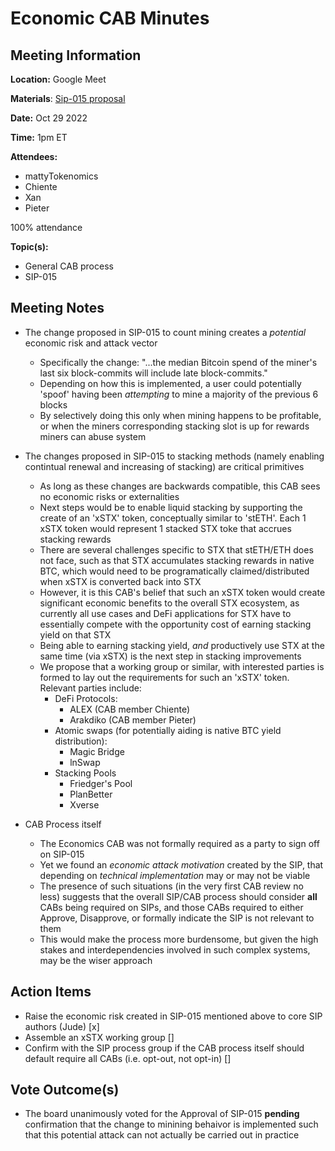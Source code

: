 # Economic CAB Minutes

## Meeting Information

**Location:** Google Meet

**Materials**: [Sip-015 proposal](https://github.com/stacksgov/sips/blob/feat/sip-015/sips/sip-015/sip-015-network-upgrade.md)

**Date:** Oct 29 2022

**Time:** 1pm ET

**Attendees:**

- mattyTokenomics
- Chiente
- Xan
- Pieter

100% attendance

**Topic(s):**

- General CAB process
- SIP-015

## Meeting Notes

- The change proposed in SIP-015 to count mining creates a *potential* economic risk and attack vector
  - Specifically the change: "...the median Bitcoin spend of the miner's last six block-commits will include late block-commits."
  - Depending on how this is implemented, a user could potentially 'spoof' having been *attempting* to mine a majority of the previous 6 blocks
  - By selectively doing this only when mining happens to be profitable, or when the miners corresponding stacking slot is up for rewards miners can abuse system

- The changes proposed in SIP-015 to stacking methods (namely enabling contintual renewal and increasing of stacking) are critical primitives
  - As long as these changes are backwards compatible, this CAB sees no economic risks or externalities
  - Next steps would be to enable liquid stacking by supporting the create of an 'xSTX' token, conceptually similar to 'stETH'. Each 1 xSTX token would represent 1 stacked STX toke that accrues stacking rewards
  - There are several challenges specific to STX that stETH/ETH does not face, such as that STX accumulates stacking rewards in native BTC, which would need to be programatically claimed/distributed when xSTX is converted back into STX
  - However, it is this CAB's belief that such an xSTX token would create significant economic benefits to the overall STX ecosystem, as currently all use cases and DeFi applications for STX have to essentially compete with the opportunity cost of earning stacking yield on that STX
  - Being able to earning stacking yield, *and* productively use STX at the same time (via xSTX) is the next step in stacking improvements
  - We propose that a working group or similar, with interested parties is formed to lay out the requirements for such an 'xSTX' token. Relevant parties include:
    - DeFi Protocols:
      - ALEX (CAB member Chiente)
      - Arakdiko (CAB member Pieter)
    - Atomic swaps (for potentially aiding is native BTC yield distribution):
      - Magic Bridge
      - lnSwap
    - Stacking Pools
      - Friedger's Pool
      - PlanBetter
      - Xverse

- CAB Process itself
  - The Economics CAB was not formally required as a party to sign off on SIP-015
  - Yet we found an *economic attack motivation* created by the SIP, that depending on *technical implementation* may or may not be viable
  - The presence of such situations (in the very first CAB review no less) suggests that the overall SIP/CAB process should consider **all** CABs being required on SIPs, and those CABs required to either Approve, Disapprove, or formally indicate the SIP is not relevant to them
  - This would make the process more burdensome, but given the high stakes and interdependencies involved in such complex systems, may be the wiser approach

## Action Items

- Raise the economic risk created in SIP-015 mentioned above to core SIP authors (Jude) [x]
- Assemble an xSTX working group []
- Confirm with the SIP process group if the CAB process itself should default require all CABs (i.e. opt-out, not opt-in) []

## Vote Outcome(s)

- The board unanimously voted for the Approval of SIP-015 **pending** confirmation that the change to minining behaivor is implemented such that this potential attack can not actually be carried out in practice
